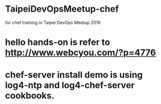 # TaipeiDevOpsMeetup-chef
for chef training in Taipei DevOps Meetup 2016

# hello hands-on is refer to http://www.webcyou.com/?p=4776
# chef-server install demo is using log4-ntp and log4-chef-server cookbooks.
